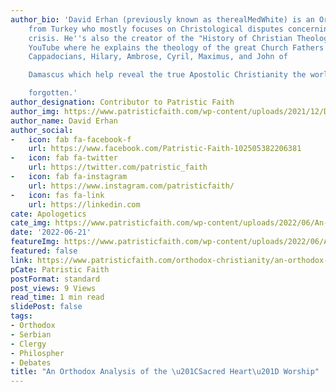 ```yaml
---
author_bio: 'David Erhan (previously known as therealMedWhite) is an Orthodox convert
    from Turkey who mostly focuses on Christological disputes concerning the Monophysite
    crisis. He''s also the creator of the "History of Christian Theology" series on
    YouTube where he explains the theology of the great Church Fathers such as the
    Cappadocians, Hilary, Ambrose, Cyril, Maximus, and John of

    Damascus which help reveal the true Apostolic Christianity the world has

    forgotten.'
author_designation: Contributor to Patristic Faith
author_img: https://www.patristicfaith.com/wp-content/uploads/2021/12/David20Erhan20headshot-150x150.webp
author_name: David Erhan
author_social:
-   icon: fab fa-facebook-f
    url: https://www.facebook.com/Patristic-Faith-102505382206381
-   icon: fab fa-twitter
    url: https://twitter.com/patristic_faith
-   icon: fab fa-instagram
    url: https://www.instagram.com/patristicfaith/
-   icon: fas fa-link
    url: https://linkedin.com
cate: Apologetics
cate_img: https://www.patristicfaith.com/wp-content/uploads/2022/06/An-Orthodox-Analysis-of-the-Sacred-Heart-Worship.png
date: '2022-06-21'
featureImg: https://www.patristicfaith.com/wp-content/uploads/2022/06/An-Orthodox-Analysis-of-the-Sacred-Heart-Worship.png
featured: false
link: https://www.patristicfaith.com/orthodox-christianity/an-orthodox-analysis-of-the-sacred-heart-worship/
pCate: Patristic Faith
postFormat: standard
post_views: 9 Views
read_time: 1 min read
slidePost: false
tags:
- Orthodox
- Serbian
- Clergy
- Philospher
- Debates
title: "An Orthodox Analysis of the \u201CSacred Heart\u201D Worship"
---
```

